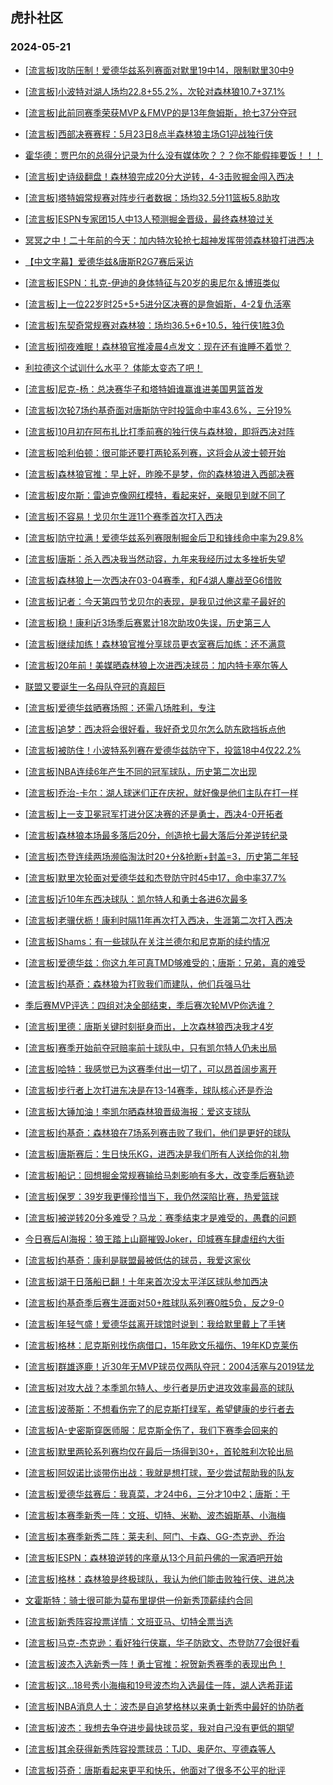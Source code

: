 ## 虎扑社区 
### 2024-05-21

+ [[流言板]攻防压制！爱德华兹系列赛面对默里19中14，限制默里30中9](https://bbs.hupu.com/626453696.html)

+ [[流言板]小波特对湖人场均22.8+55.2%，次轮对森林狼10.7+37.1%](https://bbs.hupu.com/626456017.html)

+ [[流言板]此前同赛季荣获MVP＆FMVP的是13年詹姆斯，抢七37分夺冠](https://bbs.hupu.com/626451595.html)

+ [[流言板]西部决赛赛程：5月23日8点半森林狼主场G1迎战独行侠](https://bbs.hupu.com/626451565.html)

+ [霍华德：贾巴尔的总得分记录为什么没有媒体吹？？？你不能假摔要饭！！！](https://bbs.hupu.com/626450422.html)

+ [[流言板]史诗级翻盘！森林狼完成20分大逆转，4-3击败掘金闯入西决](https://bbs.hupu.com/626441101.html)

+ [[流言板]塔特姆常规赛对阵步行者数据：场均32.5分11篮板5.8助攻](https://bbs.hupu.com/626455183.html)

+ [[流言板]ESPN专家团15人中13人预测掘金晋级，最终森林狼过关](https://bbs.hupu.com/626454470.html)

+ [冥冥之中！二十年前的今天：加内特次轮抢七超神发挥带领森林狼打进西决](https://bbs.hupu.com/626447345.html)

+ [【中文字幕】爱德华兹&唐斯R2G7赛后采访](https://bbs.hupu.com/626448779.html)

+ [[流言板]ESPN：扎克-伊迪的身体特征与20岁的奥尼尔＆博班类似](https://bbs.hupu.com/626451830.html)

+ [[流言板]上一位22岁时25+5+5进分区决赛的是詹姆斯，4-2复仇活塞](https://bbs.hupu.com/626448323.html)

+ [[流言板]东契奇常规赛对森林狼：场均36.5+6+10.5，独行侠1胜3负](https://bbs.hupu.com/626456181.html)

+ [[流言板]彻夜难眠！森林狼官推凌晨4点发文：现在还有谁睡不着觉？](https://bbs.hupu.com/626451627.html)

+ [利拉德这个试训什么水平？    体能太变态了吧！](https://bbs.hupu.com/626452139.html)

+ [[流言板]尼克-杨：总决赛华子和塔特姆谁赢谁进美国男篮首发](https://bbs.hupu.com/626449331.html)

+ [[流言板]次轮7场约基奇面对唐斯防守时投篮命中率43.6%，三分19%](https://bbs.hupu.com/626456078.html)

+ [[流言板]10月初在阿布扎比打季前赛的独行侠与森林狼，即将西决对阵](https://bbs.hupu.com/626454322.html)

+ [[流言板]哈利伯顿：很可能还要打两轮系列赛，这将会从波士顿开始](https://bbs.hupu.com/626450268.html)

+ [[流言板]森林狼官推：早上好，昨晚不是梦，你的森林狼进入西部决赛](https://bbs.hupu.com/626455500.html)

+ [[流言板]皮尔斯：雷迪克像网红模特，看起来好，亲眼见到就不同了](https://bbs.hupu.com/626449595.html)

+ [[流言板]不容易！戈贝尔生涯11个赛季首次打入西决](https://bbs.hupu.com/626455284.html)

+ [[流言板]防守拉满！爱德华兹系列赛限制掘金后卫和锋线命中率为29.8%](https://bbs.hupu.com/626446727.html)

+ [[流言板]唐斯：杀入西决我当然动容，九年来我经历过太多挫折失望](https://bbs.hupu.com/626448805.html)

+ [[流言板]森林狼上一次西决在03-04赛季，和F4湖人鏖战至G6惜败](https://bbs.hupu.com/626447705.html)

+ [[流言板]记者：今天第四节戈贝尔的表现，是我见过他这辈子最好的](https://bbs.hupu.com/626454669.html)

+ [[流言板]稳！康利近3场季后赛累计18次助攻0失误，历史第三人](https://bbs.hupu.com/626456243.html)

+ [[流言板]继续加练！森林狼官推分享球员更衣室赛后加练：还不满意](https://bbs.hupu.com/626446216.html)

+ [[流言板]20年前！美媒晒森林狼上次进西决球员：加内特卡塞尔等人](https://bbs.hupu.com/626446620.html)

+ [联盟又要诞生一名母队夺冠的真超巨](https://bbs.hupu.com/626446324.html)

+ [[流言板]爱德华兹晒赛场照：还需八场胜利，专注](https://bbs.hupu.com/626451872.html)

+ [[流言板]追梦：西决将会很好看，我好奇戈贝尔怎么防东欧挡拆点他](https://bbs.hupu.com/626445776.html)

+ [[流言板]被防住！小波特系列赛在爱德华兹防守下，投篮18中4仅22.2%](https://bbs.hupu.com/626446373.html)

+ [[流言板]NBA连续6年产生不同的冠军球队，历史第二次出现](https://bbs.hupu.com/626446035.html)

+ [[流言板]乔治-卡尔：湖人球迷们正在庆祝，就好像是他们主队在打一样](https://bbs.hupu.com/626443113.html)

+ [[流言板]上一支卫冕冠军打进分区决赛的还是勇士，西决4-0开拓者](https://bbs.hupu.com/626449120.html)

+ [[流言板]森林狼本场最多落后20分，创造抢七最大落后分差逆转纪录](https://bbs.hupu.com/626441415.html)

+ [[流言板]杰登连续两场濒临淘汰时20+分&抢断+封盖=3，历史第二年轻](https://bbs.hupu.com/626446234.html)

+ [[流言板]默里次轮面对爱德华兹和杰登防守时45中17，命中率37.7%](https://bbs.hupu.com/626455005.html)

+ [[流言板]近10年东西决球队：凯尔特人和勇士各进6次最多](https://bbs.hupu.com/626445717.html)

+ [[流言板]老骥伏枥！康利时隔11年再次打入西决，生涯第二次打入西决](https://bbs.hupu.com/626455186.html)

+ [[流言板]Shams：有一些球队在关注兰德尔和尼克斯的续约情况](https://bbs.hupu.com/626455898.html)

+ [[流言板]爱德华兹：你这九年可真TMD够难受的；唐斯：兄弟，真的难受](https://bbs.hupu.com/626445197.html)

+ [[流言板]约基奇：森林狼为打败我们而建队，他们兵强马壮](https://bbs.hupu.com/626446168.html)

+ [季后赛MVP评选：四组对决全部结束，季后赛次轮MVP你选谁？](https://bbs.hupu.com/626447247.html)

+ [[流言板]里德：唐斯关键时刻挺身而出，上次森林狼西决我才4岁](https://bbs.hupu.com/626448665.html)

+ [[流言板]赛季开始前夺冠赔率前十球队中，只有凯尔特人仍未出局](https://bbs.hupu.com/626456430.html)

+ [[流言板]哈特：我感觉已为这赛季付出一切了，可以昂首阔步离开](https://bbs.hupu.com/626455781.html)

+ [[流言板]步行者上次打进东决是在13-14赛季，球队核心还是乔治](https://bbs.hupu.com/626447950.html)

+ [[流言板]大锤加油！李凯尔晒森林狼晋级海报：爱这支球队](https://bbs.hupu.com/626453302.html)

+ [[流言板]约基奇：森林狼在7场系列赛击败了我们，他们是更好的球队](https://bbs.hupu.com/626445182.html)

+ [[流言板]唐斯赛后：生日快乐KG，进西决是我们所有人送给你的礼物](https://bbs.hupu.com/626444288.html)

+ [[流言板]船记：回想掘金常规赛输给马刺影响有多大，改变季后赛轨迹](https://bbs.hupu.com/626444690.html)

+ [[流言板]保罗：39岁我更懂珍惜当下，我仍然深陷比赛，热爱篮球](https://bbs.hupu.com/626448996.html)

+ [[流言板]被逆转20分多难受？马龙：赛季结束才是难受的，愚蠢的问题](https://bbs.hupu.com/626443732.html)

+ [今日赛后AI海报：狼王踏上山巅摧毁Joker，印城赛车肆虐纽约大街](https://bbs.hupu.com/626445469.html)

+ [[流言板]约基奇：康利是联盟最被低估的球员，我爱这家伙](https://bbs.hupu.com/626444708.html)

+ [[流言板]湖干日落船已翻！十年来首次没太平洋区球队参加西决](https://bbs.hupu.com/626444577.html)

+ [[流言板]约基奇季后赛生涯面对50+胜球队系列赛0胜5负，反之9-0](https://bbs.hupu.com/626443120.html)

+ [[流言板]年轻气盛！爱德华兹离开球馆时说到：我给默里戴上了手铐](https://bbs.hupu.com/626444129.html)

+ [[流言板]格林：尼克斯别找伤病借口，15年欧文乐福伤、19年KD克莱伤](https://bbs.hupu.com/626456587.html)

+ [[流言板]群雄逐鹿！近30年无MVP球员仅两队夺冠：2004活塞与2019猛龙](https://bbs.hupu.com/626456932.html)

+ [[流言板]对攻大战？本季凯尔特人、步行者是历史进攻效率最高的球队](https://bbs.hupu.com/626456828.html)

+ [[流言板]波蒂斯：不想看伤完了的尼克斯打绿军，希望健康的步行者去](https://bbs.hupu.com/626456756.html)

+ [[流言板]A-史密斯穿医师服：尼克斯全伤了，我们下赛季会回来的](https://bbs.hupu.com/626457087.html)

+ [[流言板]默里两轮系列赛均仅在最后一场得到30+，首轮胜利次轮出局](https://bbs.hupu.com/626455249.html)

+ [[流言板]阿奴诺比谈带伤出战：我就是想打球，至少尝试帮助我的队友](https://bbs.hupu.com/626455719.html)

+ [[流言板]爱德华兹赛后：我真菜，才24中6，三分才10中2；唐斯：干](https://bbs.hupu.com/626457257.html)

+ [[流言板]本赛季新秀一阵：文班、切特、米勒、波杰姆斯基、小海梅](https://bbs.hupu.com/626457655.html)

+ [[流言板]本赛季新秀二阵：莱夫利、阿门、卡森、GG-杰克逊、乔治](https://bbs.hupu.com/626457661.html)

+ [[流言板]ESPN：森林狼逆转的序章从13个月前丹佛的一家酒吧开始](https://bbs.hupu.com/626457612.html)

+ [[流言板]格林：森林狼是终极球队，我认为他们能击败独行侠、进总决](https://bbs.hupu.com/626457563.html)

+ [文霍斯特：骑士很可能为莫布里提供一份新秀顶薪续约合同](https://bbs.hupu.com/626455266.html)

+ [[流言板]新秀阵容投票详情：文班亚马、切特全票当选](https://bbs.hupu.com/626457685.html)

+ [[流言板]马克-杰克逊：看好独行侠赢，华子防欧文、杰登防77会很好看](https://bbs.hupu.com/626457639.html)

+ [[流言板]波杰入选新秀一阵！勇士官推：祝贺新秀赛季的表现出色！](https://bbs.hupu.com/626457671.html)

+ [[流言板]这...18号秀小海梅和19号波杰均入选最佳一阵，湖人选希菲诺](https://bbs.hupu.com/626457782.html)

+ [[流言板]NBA消息人士：波杰是自追梦格林以来勇士新秀中最好的协防者](https://bbs.hupu.com/626457764.html)

+ [[流言板]波杰：我想去争夺进步最快球员奖，我对自己没有更低的期望](https://bbs.hupu.com/626457778.html)

+ [[流言板]其余获得新秀阵容投票球员：TJD、奥萨尔、亨德森等人](https://bbs.hupu.com/626457672.html)

+ [[流言板]芬奇：唐斯看起来更平和快乐，他面对了很多不公平的批评](https://bbs.hupu.com/626457676.html)

